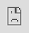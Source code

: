 # Words Matter (Music Video)

<iframe src="https://streamable.com/e/2ymg45?loop=0" frameborder="0" width="100%" height="100%" allowfullscreen style="width:100%;height:100%;position:absolute;left:0px;top:0px;overflow:hidden;"></iframe>
